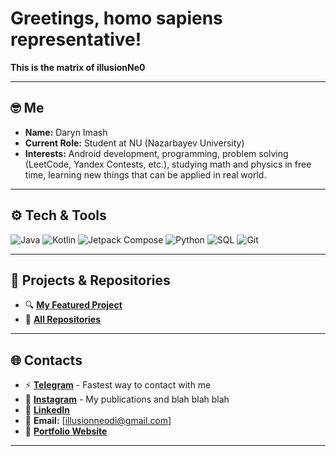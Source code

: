 # Greetings, homo sapiens representative!

**This is the matrix of illusionNe0**

---

## 🤓 Me

- **Name:** Daryn Imash
- **Current Role:** Student at NU (Nazarbayev University)
- **Interests:** Android development, programming, problem solving (LeetCode, Yandex Contests, etc.), studying math and physics in free time, learning new things that can be applied in real world.

---

## ⚙️ Tech & Tools

![Java](https://img.shields.io/badge/-Java-007396?logo=java&logoColor=white&style=flat)
![Kotlin](https://img.shields.io/badge/-Kotlin-0095D5?logo=kotlin&logoColor=white&style=flat)
![Jetpack Compose](https://img.shields.io/badge/-Jetpack%20Compose-4285F4?logo=jetpack-compose&logoColor=white&style=flat)
![Python](https://img.shields.io/badge/-Python-3776AB?logo=python&logoColor=white&style=flat)
![SQL](https://img.shields.io/badge/-SQL-4479A1?logo=postgresql&logoColor=white&style=flat)
![Git](https://img.shields.io/badge/-Git-F05032?logo=git&logoColor=white&style=flat)

---

## 🧩 Projects & Repositories
- 🔍 **[My Featured Project]()**
- 📂 **[All Repositories]()**

---

## 🌐 Contacts
- ⚡️ **[Telegram](@illusionNeo)** - Fastest way to contact with me
- 💬 **[Instagram](https://www.instagram.com/cobalionn/)** - My publications and blah blah blah
- 🔗 **[LinkedIn]([https://www.linkedin.com/in/yourusername/](https://www.linkedin.com/in/daryn-imash-212345311/))**
- 📧 **Email:** [illusionneodi@gmail.com]
- 🪬 **[Portfolio Website](#)**

---
